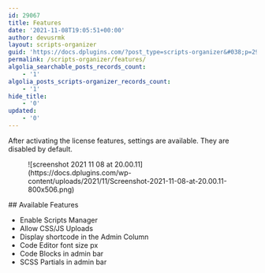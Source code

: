 ```yaml
---
id: 29067
title: Features
date: '2021-11-08T19:05:51+00:00'
author: devusrmk
layout: scripts-organizer
guid: 'https://docs.dplugins.com/?post_type=scripts-organizer&#038;p=29067'
permalink: /scripts-organizer/features/
algolia_searchable_posts_records_count:
    - '1'
algolia_posts_scripts-organizer_records_count:
    - '1'
hide_title:
    - '0'
updated:
    - '0'
---
```


After activating the license features, settings are available. They are disabled by default.

<figure class="wp-block-image size-large">![screenshot 2021 11 08 at 20.00.11](https://docs.dplugins.com/wp-content/uploads/2021/11/Screenshot-2021-11-08-at-20.00.11-800x506.png)</figure>## Available Features

- Enable Scripts Manager
- Allow CSS/JS Uploads
- Display shortcode in the Admin Column
- Code Editor font size px
- Code Blocks in admin bar
- SCSS Partials in admin bar
